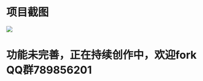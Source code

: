 # 项目截图

<img src="https://raw.githubusercontent.com/lizhensheng/vue-echart-design/master/docs/screenshot/designwindow.png"></img>

# 功能未完善，正在持续创作中，欢迎fork QQ群789856201
